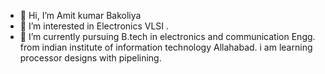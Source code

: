 - 👋 Hi, I’m Amit kumar Bakoliya
- 👀 I’m interested in Electronics VLSI .
- 🌱 I’m currently pursuing B.tech in electronics and communication Engg. from indian institute of information technology Allahabad. i am learning processor designs with pipelining.
  

<!---
amitkumarbakoliya/amitkumarbakoliya is a ✨ special ✨ repository because its `README.md` (this file) appears on your GitHub profile.
You can click the Preview link to take a look at your changes.
--->
